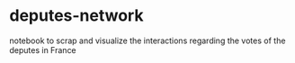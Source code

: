 # deputes-network
notebook to scrap and visualize the interactions regarding the votes of the deputes in France
